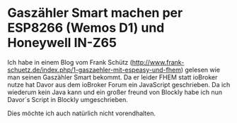 # Gaszähler Smart machen per ESP8266 (Wemos D1) und Honeywell IN-Z65

Ich habe in einem Blog vom Frank Schütz (http://www.frank-schuetz.de/index.php/1-gaszaehler-mit-espeasy-und-fhem) gelesen wie man seinen Gaszähler Smart bekommt. Da er leider FHEM statt ioBroker nutze hat Davor aus dem ioBroker Forum ein JavaScript geschrieben. Da ich wiederum kein Java kann und ein großer freund von Blockly habe ich nun Davor´s Script in Blockly umgeschrieben.

Dies möchte ich auch natürlich nicht vorendhalten.

